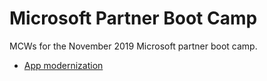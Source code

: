 # Microsoft Partner Boot Camp

MCWs for the November 2019 Microsoft partner boot camp.

- [App modernization](/MCW-App-modernization/README.md)
